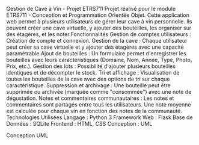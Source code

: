 ​Gestion de Cave à Vin - Projet ETRS711
​Projet réalisé pour le module ETRS711 - Conception et Programmation Orientée Objet.
​Cette application web permet à plusieurs utilisateurs de gérer leur cave à vin personnelle. Ils peuvent créer une cave virtuelle, y ajouter des bouteilles, les organiser sur des étagères, et les noter.
​Fonctionnalités
​Gestion de comptes utilisateurs : Création de compte et connexion.
​Gestion de la cave : Chaque utilisateur peut créer sa cave virtuelle et y ajouter des étagères avec une capacité paramétrable.
​Ajout de bouteilles : Un formulaire permet d'enregistrer les bouteilles avec leurs caractéristiques (Domaine, Nom, Année, Type, Photo, Prix, etc.).
​Gestion des lots : Possibilité d'ajouter plusieurs bouteilles identiques et de décompter le stock.
​Tri et affichage : Visualisation de toutes les bouteilles de la cave avec des options de tri sur chaque caractéristique.
​Suppression et archivage : Une bouteille peut être supprimée ou archivée (marquée comme "consommée") avec une note de dégustation.
​Notes et commentaires communautaires : Les notes et commentaires sont partagés entre tous les utilisateurs. Une note moyenne est calculée pour chaque vin en fonction des notes de la communauté.
​Technologies Utilisées
​Langage : Python 3
​Framework Web : Flask
​Base de Données : SQLite
​Frontend : HTML, CSS
​Conception : UML

​Conception UML

